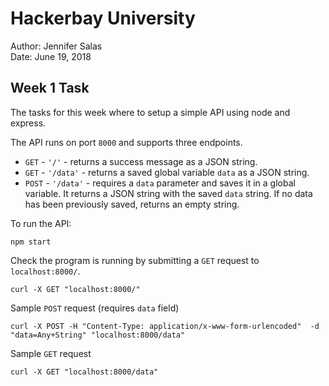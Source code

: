 # Hackerbay University

Author: Jennifer Salas<br>
Date: June 19, 2018

## Week 1 Task

The tasks for this week where to setup a simple API using node and express.

The API runs on port `8000` and supports three  endpoints.

* `GET` - `'/'` - returns a success message as a JSON string.
* `GET` - `'/data'` - returns a saved global variable `data` as a JSON string.
* `POST` - `'/data'` - requires a `data` parameter and saves it in a global variable. It returns a JSON string with the saved `data` string. If no data has been previously saved, returns an empty string.

To run the API:

    npm start

Check the program is running by submitting a `GET` request to `localhost:8000/`. 

    curl -X GET "localhost:8000/"

Sample `POST` request (requires `data` field)

    curl -X POST -H "Content-Type: application/x-www-form-urlencoded"  -d "data=Any+String" "localhost:8000/data"

Sample `GET` request

    curl -X GET "localhost:8000/data"